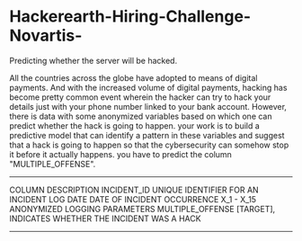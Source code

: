 # Hackerearth-Hiring-Challenge-Novartis-
Predicting whether the server will be hacked.

All the countries across the globe have adopted to means of digital payments. And with the increased volume of digital payments, hacking has become pretty common event wherein the hacker can try to hack your details just with your phone number linked to your bank account. However, there is data with some anonymized variables based on which one can predict whether the hack is going to happen.
your work is to build a predictive model that can identify a pattern in these variables and suggest that a hack is going to happen so that the cybersecurity can somehow stop it before it actually happens. you have to predict the column "MULTIPLE_OFFENSE".
*******************************************************************************************************************************
COLUMN	                      DESCRIPTION
INCIDENT_ID	                  UNIQUE IDENTIFIER FOR AN INCIDENT LOG
DATE	                        DATE OF INCIDENT OCCURRENCE
X_1 - X_15	                  ANONYMIZED LOGGING PARAMETERS
MULTIPLE_OFFENSE	            [TARGET], INDICATES WHETHER THE INCIDENT WAS A HACK

****************************************************************************************************************************************
